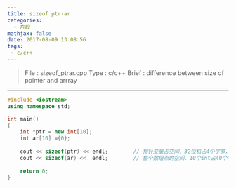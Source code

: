 ```yaml
---
title: sizeof ptr-ar
categories:
  - 片段
mathjax: false
date: 2017-08-09 13:08:56
tags:
 - c/c++
---
```


> File : sizeof_ptrar.cpp
> Type : c/c++
> Brief : difference between size of pointer and arrray

<!-- more -->

---

```c++
#include <iostream>
using namespace std;

int main()
{
    int *ptr = new int[10];
    int ar[10] ={0};
    
    cout << sizeof(ptr) << endl;        // 指针变量占空间，32位机占4个字节，64位机占8个字节
    cout << sizeof(ar) <<  endl;        // 整个数组点的空间，10个int占40个字节
    
    return 0;
}
```
